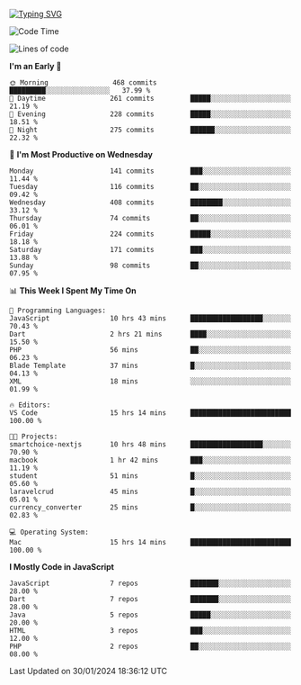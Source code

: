 
<a href="https://git.io/typing-svg"><img src="https://readme-typing-svg.demolab.com?font=Source+Code+Pro&pause=1000&random=false&width=435&lines=Hey+%F0%9F%A5%B6+iam+Yasa+Kafi+Razzan" alt="Typing SVG" /></a>
<!--START_SECTION:waka-->
![Code Time](http://img.shields.io/badge/Code%20Time-199%20hrs%2010%20mins-blue)

![Lines of code](https://img.shields.io/badge/From%20Hello%20World%20I%27ve%20Written-484.5%20thousand%20lines%20of%20code-blue)

**I'm an Early 🐤** 

```text
🌞 Morning                468 commits         █████████░░░░░░░░░░░░░░░░   37.99 % 
🌆 Daytime                261 commits         █████░░░░░░░░░░░░░░░░░░░░   21.19 % 
🌃 Evening                228 commits         █████░░░░░░░░░░░░░░░░░░░░   18.51 % 
🌙 Night                  275 commits         ██████░░░░░░░░░░░░░░░░░░░   22.32 % 
```
📅 **I'm Most Productive on Wednesday** 

```text
Monday                   141 commits         ███░░░░░░░░░░░░░░░░░░░░░░   11.44 % 
Tuesday                  116 commits         ██░░░░░░░░░░░░░░░░░░░░░░░   09.42 % 
Wednesday                408 commits         ████████░░░░░░░░░░░░░░░░░   33.12 % 
Thursday                 74 commits          ██░░░░░░░░░░░░░░░░░░░░░░░   06.01 % 
Friday                   224 commits         █████░░░░░░░░░░░░░░░░░░░░   18.18 % 
Saturday                 171 commits         ███░░░░░░░░░░░░░░░░░░░░░░   13.88 % 
Sunday                   98 commits          ██░░░░░░░░░░░░░░░░░░░░░░░   07.95 % 
```


📊 **This Week I Spent My Time On** 

```text
💬 Programming Languages: 
JavaScript               10 hrs 43 mins      ██████████████████░░░░░░░   70.43 % 
Dart                     2 hrs 21 mins       ████░░░░░░░░░░░░░░░░░░░░░   15.50 % 
PHP                      56 mins             ██░░░░░░░░░░░░░░░░░░░░░░░   06.23 % 
Blade Template           37 mins             █░░░░░░░░░░░░░░░░░░░░░░░░   04.13 % 
XML                      18 mins             ░░░░░░░░░░░░░░░░░░░░░░░░░   01.99 % 

🔥 Editors: 
VS Code                  15 hrs 14 mins      █████████████████████████   100.00 % 

🐱‍💻 Projects: 
smartchoice-nextjs       10 hrs 48 mins      ██████████████████░░░░░░░   70.90 % 
macbook                  1 hr 42 mins        ███░░░░░░░░░░░░░░░░░░░░░░   11.19 % 
student                  51 mins             █░░░░░░░░░░░░░░░░░░░░░░░░   05.60 % 
laravelcrud              45 mins             █░░░░░░░░░░░░░░░░░░░░░░░░   05.01 % 
currency_converter       25 mins             █░░░░░░░░░░░░░░░░░░░░░░░░   02.83 % 

💻 Operating System: 
Mac                      15 hrs 14 mins      █████████████████████████   100.00 % 
```

**I Mostly Code in JavaScript** 

```text
JavaScript               7 repos             ███████░░░░░░░░░░░░░░░░░░   28.00 % 
Dart                     7 repos             ███████░░░░░░░░░░░░░░░░░░   28.00 % 
Java                     5 repos             █████░░░░░░░░░░░░░░░░░░░░   20.00 % 
HTML                     3 repos             ███░░░░░░░░░░░░░░░░░░░░░░   12.00 % 
PHP                      2 repos             ██░░░░░░░░░░░░░░░░░░░░░░░   08.00 % 
```




 Last Updated on 30/01/2024 18:36:12 UTC
<!--END_SECTION:waka-->
